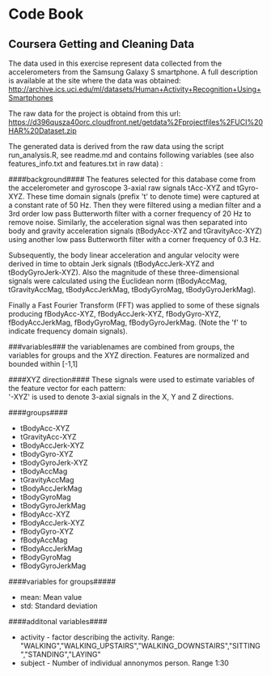 # Code Book
## Coursera Getting and Cleaning Data

The data used in this exercise represent data collected from the accelerometers from the Samsung Galaxy S smartphone. A full description is available at the site where the data was obtained:
http://archive.ics.uci.edu/ml/datasets/Human+Activity+Recognition+Using+Smartphones

The raw data for the project is obtaind from this url:
https://d396qusza40orc.cloudfront.net/getdata%2Fprojectfiles%2FUCI%20HAR%20Dataset.zip

The generated data is derived from the raw data using the script run_analysis.R, see readme.md and contains following variables (see also features_info.txt and features.txt in raw data) :

####background####
The features selected for this database come from the accelerometer and gyroscope 3-axial raw signals tAcc-XYZ and tGyro-XYZ. These time domain signals (prefix 't' to denote time) were captured at a constant rate of 50 Hz. Then they were filtered using a median filter and a 3rd order low pass Butterworth filter with a corner frequency of 20 Hz to remove noise. Similarly, the acceleration signal was then separated into body and gravity acceleration signals (tBodyAcc-XYZ and tGravityAcc-XYZ) using another low pass Butterworth filter with a corner frequency of 0.3 Hz. 

Subsequently, the body linear acceleration and angular velocity were derived in time to obtain Jerk signals (tBodyAccJerk-XYZ and tBodyGyroJerk-XYZ). Also the magnitude of these three-dimensional signals were calculated using the Euclidean norm (tBodyAccMag, tGravityAccMag, tBodyAccJerkMag, tBodyGyroMag, tBodyGyroJerkMag). 

Finally a Fast Fourier Transform (FFT) was applied to some of these signals producing fBodyAcc-XYZ, fBodyAccJerk-XYZ, fBodyGyro-XYZ, fBodyAccJerkMag, fBodyGyroMag, fBodyGyroJerkMag. (Note the 'f' to indicate frequency domain signals). 

###variables###
the variablenames are combined from groups, the variables for groups and the XYZ direction.
Features are normalized and bounded within [-1,1]

####XYZ direction####
These signals were used to estimate variables of the feature vector for each pattern:  
'-XYZ' is used to denote 3-axial signals in the X, Y and Z directions.

####groups####
*  tBodyAcc-XYZ
*  tGravityAcc-XYZ
*  tBodyAccJerk-XYZ
*  tBodyGyro-XYZ
*  tBodyGyroJerk-XYZ
*  tBodyAccMag
*  tGravityAccMag
*  tBodyAccJerkMag
*  tBodyGyroMag
*  tBodyGyroJerkMag
*  fBodyAcc-XYZ
*  fBodyAccJerk-XYZ
*  fBodyGyro-XYZ
*  fBodyAccMag
*  fBodyAccJerkMag
*  fBodyGyroMag
*  fBodyGyroJerkMag

####variables for groups#####
*  mean: Mean value
*  std: Standard deviation

####additonal variables####
*  activity - factor describing the activity. Range: "WALKING","WALKING_UPSTAIRS","WALKING_DOWNSTAIRS","SITTING","STANDING","LAYING"
*  subject - Number of individual annonymos person. Range 1:30

